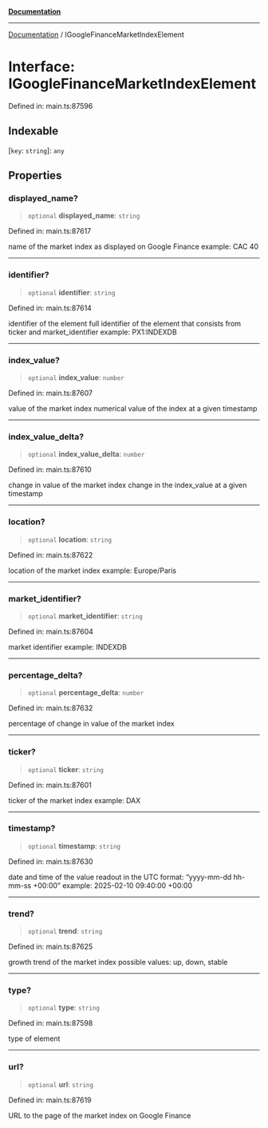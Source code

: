 [**Documentation**](../README.md)

***

[Documentation](../README.md) / IGoogleFinanceMarketIndexElement

# Interface: IGoogleFinanceMarketIndexElement

Defined in: main.ts:87596

## Indexable

\[`key`: `string`\]: `any`

## Properties

### displayed\_name?

> `optional` **displayed\_name**: `string`

Defined in: main.ts:87617

name of the market index as displayed on Google Finance
example: CAC 40

***

### identifier?

> `optional` **identifier**: `string`

Defined in: main.ts:87614

identifier of the element
full identifier of the element that consists from ticker and market_identifier
example: PX1:INDEXDB

***

### index\_value?

> `optional` **index\_value**: `number`

Defined in: main.ts:87607

value of the market index
numerical value of the index at a given timestamp

***

### index\_value\_delta?

> `optional` **index\_value\_delta**: `number`

Defined in: main.ts:87610

change in value of the market index
change in the index_value at a given timestamp

***

### location?

> `optional` **location**: `string`

Defined in: main.ts:87622

location of the market index
example: Europe/Paris

***

### market\_identifier?

> `optional` **market\_identifier**: `string`

Defined in: main.ts:87604

market identifier
example: INDEXDB

***

### percentage\_delta?

> `optional` **percentage\_delta**: `number`

Defined in: main.ts:87632

percentage of change in value of the market index

***

### ticker?

> `optional` **ticker**: `string`

Defined in: main.ts:87601

ticker of the market index
example: DAX

***

### timestamp?

> `optional` **timestamp**: `string`

Defined in: main.ts:87630

date and time of the value readout
in the UTC format: “yyyy-mm-dd hh-mm-ss +00:00”
example:
2025-02-10 09:40:00 +00:00

***

### trend?

> `optional` **trend**: `string`

Defined in: main.ts:87625

growth trend of the market index
possible values: up, down, stable

***

### type?

> `optional` **type**: `string`

Defined in: main.ts:87598

type of element

***

### url?

> `optional` **url**: `string`

Defined in: main.ts:87619

URL to the page of the market index on Google Finance
